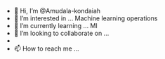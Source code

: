 - 👋 Hi, I’m @Amudala-kondaiah
- 👀 I’m interested in ... Machine learning operations 
- 🌱 I’m currently learning ... Ml
- 💞️ I’m looking to collaborate on ...
- 
- 📫 How to reach me ...

<!---
Amudala-kondaiah/Amudala-kondaiah is a ✨ special ✨ repository because its `README.md` (this file) appears on your GitHub profile.
You can click the Preview link to take a look at your changes.
--->
